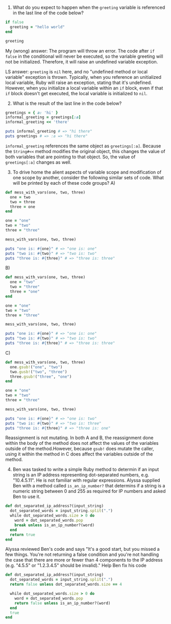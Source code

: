 1. What do you expect to happen when the `greeting` variable is referenced in the last line of the code below?

```ruby
if false
  greeting = "hello world"
end

greeting
```

My (wrong) answer:
The program will throw an error. The code after `if false` in the conditional will never be executed, so the variable greeting will not be initialized. Therefore, it will raise an undefined variable exception.

LS answer:
`greeting` is `nil` here, and no "undefined method or local variable" exception is thrown. Typically, when you reference an unitialized local variable, Ruby will raise an exception, stating that it's undefined. However, when you initialize a local variable within an `if` block, even if that `if` block doesn't get executed, the local variable is initialized to `nil`.

2. What is the result of the last line in the code below?

```ruby
greetings = { a: 'hi' }
informal_greeting = greetings[:a]
informal_greeting << 'there'

puts informal_greeting # => "hi there"
puts greetings # => :a => "hi there"
```

`informal_greeting` references the same object as `greetings[:a]`. Because the `String#<<` method modifies the original object, this changes the value of both variables that are pointing to that object. So, the value of `greetings[:a]` changes as well.

3. To drive home the alient aspects of variable scope and modification of one scope by another, consider the following similar sets of code.
   What will be printed by each of these code groups?
   A)

```ruby
def mess_with_vars(one, two, three)
  one = two
  two = three
  three = one
end

one = "one"
two = "two"
three = "three"

mess_with_vars(one, two, three)

puts "one is: #{one}" # => "one is: one"
puts "two is: #{two}" # => "two is: two"
puts "three is: #{three}" # => "three is: three"
```

B)

```ruby
def mess_with_vars(one, two, three)
  one = "two"
  two = "three"
  three = "one"
end

one = "one"
two = "two"
three = "three"

mess_with_vars(one, two, three)

puts "one is: #{one}" # => "one is: one"
puts "two is: #{two}" # => "two is: two"
puts "three is: #{three}" # => "three is: three"
```

C)

```ruby
def mess_with_vars(one, two, three)
  one.gsub!("one", "two")
  two.gusb!("two", "three")
  three.gsub!("three", "one")
end

one = "one"
two = "two"
three = "three"

mess_with_vars(one, two, three)

puts "one is: #{one}" # => "one is: two"
puts "two is: #{two}" # => "two is: three"
puts "three is: #{three}" # => "three is: one"
```

Reassignment is not mutating. In both A and B, the reassignment done within the body of the method does not affect the values of the variables outside of the method.However, because `gsub!` does mutate the caller, using it within the method in C does affect the variables outside of the method.

4. Ben was tasked to write a simple Ruby method to determin if an input string is an IP address representing dot-separated numbers, e.g. "10.4.5.11". He is not familiar with regular expressions. Alyssa supplied Ben with a method called `is_an_ip_number?` that determins if a string is a numeric string between 0 and 255 as required for IP numbers and asked Ben to use it.

```ruby
def dot_separated_ip_address?(input_string)
  dot_separated_words = input_string.split(".")
  while dot_separated_words.size > 0 do
    word = dot_separated_words.pop
    break unless is_an_ip_number?(word)
  end
  return true
end
```

Alyssa reviewed Ben's code and says "It's a good start, but you missed a few things. You're not returning a false condition and you're not handling the case that there are more or fewer than 4 components to the IP address (e.g. "4.5.5" or "1.2.3.4.5" should be invalid)."
Help Ben fix his code

```ruby
def dot_separated_ip_address?(input_string)
  dot_separated_words = input_string.split(".")
  return false unless dot_separated_words.size == 4

  while dot_separated_words.size > 0 do
    word = dot_separated_words.pop
    return false unless is_an_ip_number?(word)
  end
  true
end
```
